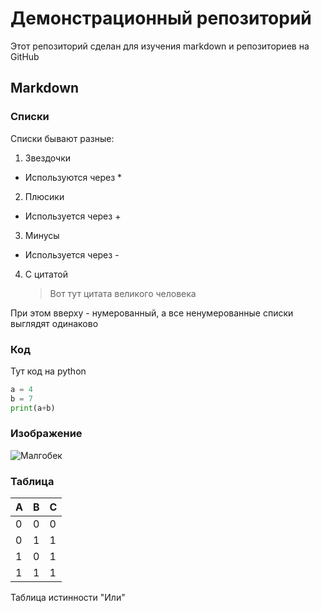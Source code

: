 # Демонстрационный репозиторий
Этот репозиторий сделан для изучения markdown и репозиториев на GitHub
## Markdown
### Списки
Списки бывают разные:
1. Звездочки
  * Используются через *
2. Плюсики
  + Используется через +
3. Минусы
  - Используется через -
4. C цитатой
    > Вот тут цитата
    > великого человека

При этом вверху - нумерованный, а все ненумерованные списки выглядят одинаково
### Код
Тут код на python
```Python
a = 4
b = 7
print(a+b)
```
### Изображение
![Малгобек](https://user-images.githubusercontent.com/91655905/135407084-28fd66ec-5c7b-42b4-b8e2-d48a32289a76.png)
### Таблица
А | B | C
------------ | ------------- | -------------
0 | 0 | 0
0 | 1 | 1
1 | 0 | 1
1 | 1 | 1
Таблица истинности "Или"

